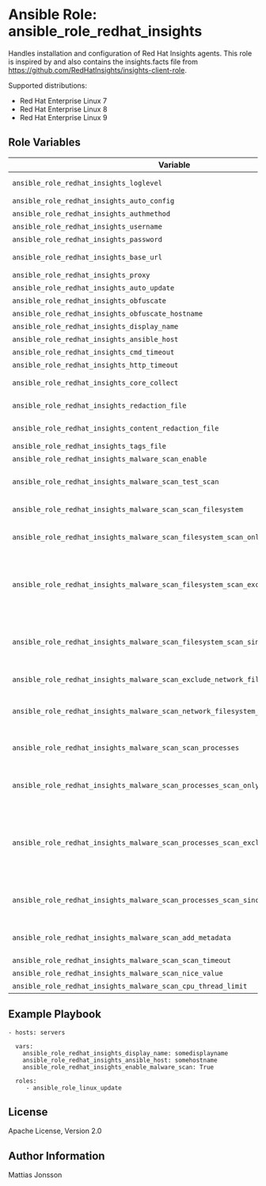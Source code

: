 Ansible Role: ansible_role_redhat_insights
=========

Handles installation and configuration of Red Hat Insights agents. This role is inspired by and also contains the insights.facts file from https://github.com/RedHatInsights/insights-client-role.

Supported distributions:

<ul>
<li>Red Hat Enterprise Linux 7
<li>Red Hat Enterprise Linux 8
<li>Red Hat Enterprise Linux 9
</ul>


Role Variables
--------------


| Variable | Required | Default | Comments |
| -------- | -------- | ------- | -------- |
| `ansible_role_redhat_insights_loglevel` | No | DEBUG | Set log level, valid options DEBUG, INFO, WARNING, ERROR, CRITICAL. Default DEBUG, |
| `ansible_role_redhat_insights_auto_config` | No | True | Enable auto configure with Satellite server, |
| `ansible_role_redhat_insights_authmethod` | No | BASIC | Set authentication method, valid options BASIC, CERT. Default BASIC, |
| `ansible_role_redhat_insights_username` | No | | Username to use with BASIC authenticaton. |
| `ansible_role_redhat_insights_password` | No | | Password to use with BASIC authenticaton. |
| `ansible_role_redhat_insights_base_url` | No | cert-api.access.redhat.com:443/r/insights | Base URL for the Insights API. |
| `ansible_role_redhat_insights_proxy` | No | | URL for your proxy.  Example: http://user:pass@192.168.100.50:8080. |
| `ansible_role_redhat_insights_auto_update` | No | True | Automatically update the dynamic configuration. |
| `ansible_role_redhat_insights_obfuscate` | No | False | Obfuscate IP addresses. |
| `ansible_role_redhat_insights_obfuscate_hostname` | No | False | Obfuscate hostname. Requires `ansible_role_redhat_insights_obfuscate=True`. |
| `ansible_role_redhat_insights_display_name` | No | | Display name for registration. |
| `ansible_role_redhat_insights_ansible_host` | No | | Ansible hostname for this system. |
| `ansible_role_redhat_insights_cmd_timeout` | No | 120 | Timeout for commands run during collection, in seconds. |
| `ansible_role_redhat_insights_http_timeout` | No | 120 | Timeout for HTTP calls, in seconds. |
| `ansible_role_redhat_insights_core_collect` | No | True | Use insights-core as the collection source. Included for compatibility only. Modify only as directed. |
| `ansible_role_redhat_insights_redaction_file` | No | /etc/insights-client/file-redaction.yaml | Location of the redaction file for commands, files, and components. |
| `ansible_role_redhat_insights_content_redaction_file` | No | /etc/insights-client/file-content-redaction.yaml | Location of the redaction file for patterns and keywords, |
| `ansible_role_redhat_insights_tags_file` | No | /etc/insights-client/tags.yaml | Location of the tags file for this system. |
| `ansible_role_redhat_insights_malware_scan_enable` | No | False | Enable malware scanning. Note that this feature is still in Beta. |
| `ansible_role_redhat_insights_malware_scan_test_scan` | No | false | Perform a simple test scan of the insights-client config directory and process to verify installation and scanning are working correctly. The results from this scan do not show up in the webUI. Once verified, disable this option to perform actual malware scans. |
| `ansible_role_redhat_insights_malware_scan_scan_filesystem` | No | true | Scan the filesystem? When it is false, the filesystem isn't scanned and the filesystem_* options that follow are ignored |
| `ansible_role_redhat_insights_malware_scan_filesystem_scan_only` | No | | A single or list of files/directories to be scanned and no others, for example: `[/var/www, /home]` means only scan files in /var/www and /home. No value means scan all files and directories |
| `ansible_role_redhat_insights_malware_scan_filesystem_scan_exclude` | No | [/proc, /sys, /cgroup, /selinux, /net, /mnt, /media, /dev] | A single or list of files/directories to be excluded from filesystem scanning. If an item appears in both `ansible_role_redhat_insights_malware_scan_filesystem_scan_only` and in `ansible_role_redhat_insights_malware_scan_filesystem_scan_exclude`, the reusult will be that `ansible_role_redhat_insights_malware_scan_filesystem_scan_exclude` will take precedence and the item will be excluded. |
| `ansible_role_redhat_insights_malware_scan_filesystem_scan_since` | No | | Scan files created or modified since X days ago or since the 'last' scan. Valid values are integers >= 1 or the string 'last'.  For example: `1` would mean scan files created/modified since 1 day ago, `last` would mean scan files created/modified since the last successful scan. No value means scan all files regardless of created/modified date |
| `ansible_role_redhat_insights_malware_scan_exclude_network_filesystem_mountpoints` | No | true | Exclude mounted network/external filesystems mountpoints? Scanning files within mounted network filesystems may be slow and cause extra network traffic. |
| `ansible_role_redhat_insights_malware_scan_network_filesystem_types` | No | [nfs, nfs4, cifs, smbfs, fuse.sshfs, ceph, glusterfs, gfs, gfs2] | List of network/external filesystem types to search for mountpoints on the system. If any mountpoints are found for these filesystem types, the value of the `ansible_role_redhat_insights_malware_scan_exclude_network_filesystem_mountpoints` option will determine if files within the mountpoints are scanned or not. |
| `ansible_role_redhat_insights_malware_scan_scan_processes` | No | false | Scan the running processes? This option is disabled by default to prevent an impact on system performance when scanning numerous or large processes. When it is false, no processes are scanned. |
| `ansible_role_redhat_insights_malware_scan_processes_scan_only` | No | | Processes to be scanned and no others, for example: `["123", "1..100", "10000..", "docker", "chrome"]` means only scan PID 123, PIDs from 1 to 100 inclusive, PIDs >= 10000 and process names containing the strings docker or chrome. No value means scan all processes |
| `ansible_role_redhat_insights_malware_scan_processes_scan_exclude` | No | | Processes to be excluded from scanning. Uses the same syntax as `ansible_role_redhat_insights_malware_scan_processes_scan_only`. If an item appears in both `ansible_role_redhat_insights_malware_scan_processes_scan_only` and in `ansible_role_redhat_insights_malware_scan_processes_scan_exclude` would mean that `ansible_role_redhat_insights_malware_scan_processes_scan_exclude` takes precedence and the item will be excluded. No value means don't exclude any processes |
| `ansible_role_redhat_insights_malware_scan_processes_scan_since` | No | | Scan processes created since X days ago or since the 'last' scan. Valid values are integers >= 1 or the string 'last'. For example: `1` means scan processes created since 1 day ago, `last` means scan processes created since the last successful scan. No value means scan all processes regardless of created date |
| `ansible_role_redhat_insights_malware_scan_add_metadata` | No | true | Add extra metadata about each scan match (if possible), eg file type & md5sum, matching line numbers, process name. The extra metadata will display in the webUI along with the scan matches. |
| `ansible_role_redhat_insights_malware_scan_scan_timeout` | No | 3600 | Abort a particular scan if it takes longer than scan_timeout seconds. |
| `ansible_role_redhat_insights_malware_scan_nice_value` | No | 19 | Run the yara process with this nice priority value.  Default is 19 (lowest priority). |
| `ansible_role_redhat_insights_malware_scan_cpu_thread_limit` | No | | The max number of CPUs threads used by yara when scanning. Autodetected. |

Example Playbook
----------------


    - hosts: servers

      vars:
        ansible_role_redhat_insights_display_name: somedisplayname
        ansible_role_redhat_insights_ansible_host: somehostname
        ansible_role_redhat_insights_enable_malware_scan: True

      roles:
         - ansible_role_linux_update

License
-------

Apache License, Version 2.0

Author Information
------------------

Mattias Jonsson